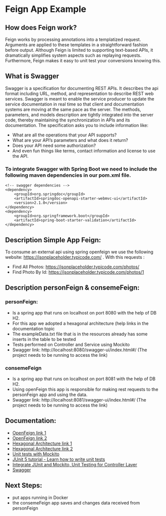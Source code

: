 # Feign App Example


## How does Feign work?
Feign works by processing annotations into a templatized request. Arguments are applied to these templates in a straightforward fashion before output. Although Feign is limited to supporting text-based APIs, it dramatically simplifies system aspects such as replaying requests. Furthermore, Feign makes it easy to unit test your conversions knowing this.

## What is Swagger

Swagger is a specification for documenting REST APIs. It describes the api format including URL, method, and representation to describe REST web services. Swagger is meant to enable the service producer to update the service documentation in real time so that client and documentation systems are moving at the same pace as the server. The methods, parameters, and models description are tightly integrated into the server code, thereby maintaining the synchronization in APIs and its documentation. The specification asks you to include information like:

- What are all the operations that your API supports?
- What are your API’s parameters and what does it return?
- Does your API need some authorization?
- And even fun things like terms, contact information and license to use the API.

### To integrate Swagger with Spring Boot we need to include the following maven dependencies in our pom.xml file.
```
<!-- swagger dependencies -->
<dependency>
	<groupId>org.springdoc</groupId>
	<artifactId>springdoc-openapi-starter-webmvc-ui</artifactId>
	<version>2.1.0</version>
</dependency>
<dependency>
	<groupId>org.springframework.boot</groupId>
	<artifactId>spring-boot-starter-validation</artifactId>
</dependency>
```


## Description Simple App Feign:

To consume an external api using spring openfeign we use the
following website: https://jsonplaceholder.typicode.com/ .
With this requests : 
* Find All Photos: https://jsonplaceholder.typicode.com/photos/
* Find Photo By Id: https://jsonplaceholder.typicode.com/photos/1

## Description personFeign & consemeFeign:

### personFeign: 
* Is a spring app that runs on localhost on port 8080 with the help of DB H2.
* For this app we adopted a hexagonal architecture (help links in the documentation topic
* The exampleData.txt file that is in the resources already has some inserts in the table to be tested
* Tests performed on Controller and Service using Mockito
* Swagger link: http://localhost:8080/swagger-ui/index.html#/  (The project needs to be running to access the link)


### consemeFeign
* Is a spring app that runs on localhost on port 8081 with the help of DB H2.
* Using openFeign this app is responsible for making rest requests to the personFeign app and using the data.
* Swagger link: http://localhost:8081/swagger-ui/index.html#/  (The project needs to be running to access the link)




## Documentation:
 * [OpenFeign link 1](https://docs.spring.io/spring-cloud-openfeign/docs/current/reference/html/)
 * [OpenFeign link 2](https://spring.io/projects/spring-cloud-azure)
 * [Hexagonal Architecture link 1](https://medium.com/ssense-tech/hexagonal-architecture-there-are-always-two-sides-to-every-story-bc0780ed7d9c)
 * [Hexagonal Architecture link 2](https://netflixtechblog.com/ready-for-changes-with-hexagonal-architecture-b315ec967749)
 * [Unit tests with Mockito](https://www.vogella.com/tutorials/Mockito/article.html)
 * [JUnit 5 tutorial - Learn how to write unit tests](https://www.vogella.com/tutorials/JUnit/article.html)
 * [Integrate JUnit and Mockito, Unit Testing for Controller Layer](https://medium.com/backend-habit/integrate-junit-and-mockito-unit-testing-for-controller-layer-91bb4099c2a5)
 * [Swagger](https://www.baeldung.com/spring-rest-openapi-documentation)
 
## Next Steps: 
* put apps running in Docker
* the consemeFeign app saves and changes data received from personFeign
